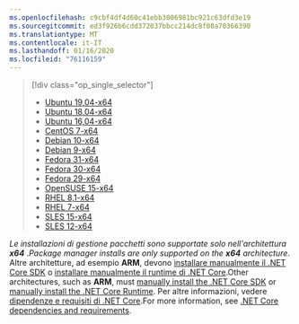 ```yaml
---
ms.openlocfilehash: c9cbf4df4d60c41ebb3006981bc921c63dfd3e19
ms.sourcegitcommit: ed3f926b6cdd372037bbcc214dc8f08a70366390
ms.translationtype: MT
ms.contentlocale: it-IT
ms.lasthandoff: 01/16/2020
ms.locfileid: "76116159"
---
```


> [!div class="op_single_selector"]
>
> - [Ubuntu 19,04-x64](../linux-package-manager-ubuntu-1904.md)
> - [Ubuntu 18,04-x64](../linux-package-manager-ubuntu-1804.md)
> - [Ubuntu 16,04-x64](../linux-package-manager-ubuntu-1604.md)
> - [CentOS 7-x64](../linux-package-manager-centos7.md)
> - [Debian 10-x64](../linux-package-manager-debian10.md)
> - [Debian 9-x64](../linux-package-manager-debian9.md)
> - [Fedora 31-x64](../linux-package-manager-fedora31.md)
> - [Fedora 30-x64](../linux-package-manager-fedora30.md)
> - [Fedora 29-x64](../linux-package-manager-fedora29.md)
> - [OpenSUSE 15-x64](../linux-package-manager-opensuse15.md)
> - [RHEL 8,1-x64](../linux-package-manager-rhel81.md)
> - [RHEL 7-x64](../linux-package-manager-rhel7.md)
> - [SLES 15-x64](../linux-package-manager-sles15.md)
> - [SLES 12-x64](../linux-package-manager-sles12.md)

<span data-ttu-id="32b79-115">_Le installazioni di gestione pacchetti sono supportate solo nell'architettura **x64**_ .</span><span class="sxs-lookup"><span data-stu-id="32b79-115">_Package manager installs are only supported on the **x64** architecture_.</span></span> <span data-ttu-id="32b79-116">Altre architetture, ad esempio **ARM**, devono [installare manualmente il .NET Core SDK](../sdk.md?pivots=os-linux#download-and-manually-install) o [installare manualmente il runtime di .NET Core](../runtime.md?pivots=os-linux#download-and-manually-install).</span><span class="sxs-lookup"><span data-stu-id="32b79-116">Other architectures, such as **ARM**, must [manually install the .NET Core SDK](../sdk.md?pivots=os-linux#download-and-manually-install) or [manually install the .NET Core Runtime](../runtime.md?pivots=os-linux#download-and-manually-install).</span></span> <span data-ttu-id="32b79-117">Per altre informazioni, vedere [dipendenze e requisiti di .NET Core](../dependencies.md).</span><span class="sxs-lookup"><span data-stu-id="32b79-117">For more information, see [.NET Core dependencies and requirements](../dependencies.md).</span></span>
